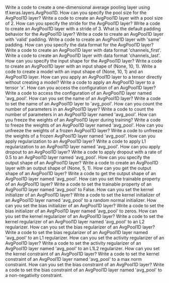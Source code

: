 Write a code to create a one-dimensional average pooling layer using tf.keras.layers.AvgPool1D.
How can you specify the pool size for the AvgPool1D layer?
Write a code to create an AvgPool1D layer with a pool size of 2.
How can you specify the stride for the AvgPool1D layer?
Write a code to create an AvgPool1D layer with a stride of 3.
What is the default padding behavior for the AvgPool1D layer?
Write a code to create an AvgPool1D layer with 'valid' padding.
Write a code to create an AvgPool1D layer with 'same' padding.
How can you specify the data format for the AvgPool1D layer?
Write a code to create an AvgPool1D layer with data format 'channels_first'.
Write a code to create an AvgPool1D layer with data format 'channels_last'.
How can you specify the input shape for the AvgPool1D layer?
Write a code to create an AvgPool1D layer with an input shape of (None, 10, 1).
Write a code to create a model with an input shape of (None, 10, 1) and an AvgPool1D layer.
How can you apply an AvgPool1D layer to a tensor directly without creating a model?
Write a code to apply an AvgPool1D layer to a tensor 'x'.
How can you access the configuration of an AvgPool1D layer?
Write a code to access the configuration of an AvgPool1D layer named 'avg_pool'.
How can you set the name of an AvgPool1D layer?
Write a code to set the name of an AvgPool1D layer to 'avg_pool'.
How can you count the number of parameters in an AvgPool1D layer?
Write a code to count the number of parameters in an AvgPool1D layer named 'avg_pool'.
How can you freeze the weights of an AvgPool1D layer during training?
Write a code to freeze the weights of an AvgPool1D layer named 'avg_pool'.
How can you unfreeze the weights of a frozen AvgPool1D layer?
Write a code to unfreeze the weights of a frozen AvgPool1D layer named 'avg_pool'.
How can you apply regularization to an AvgPool1D layer?
Write a code to apply L1 regularization to an AvgPool1D layer named 'avg_pool'.
How can you apply dropout to an AvgPool1D layer?
Write a code to apply dropout with a rate of 0.5 to an AvgPool1D layer named 'avg_pool'.
How can you specify the output shape of an AvgPool1D layer?
Write a code to create an AvgPool1D layer with an output shape of (None, 5, 1).
How can you get the output shape of an AvgPool1D layer?
Write a code to get the output shape of an AvgPool1D layer named 'avg_pool'.
How can you set the trainable property of an AvgPool1D layer?
Write a code to set the trainable property of an AvgPool1D layer named 'avg_pool' to False.
How can you set the kernel initializer of an AvgPool1D layer?
Write a code to set the kernel initializer of an AvgPool1D layer named 'avg_pool' to a random normal initializer.
How can you set the bias initializer of an AvgPool1D layer?
Write a code to set the bias initializer of an AvgPool1D layer named 'avg_pool' to zeros.
How can you set the kernel regularizer of an AvgPool1D layer?
Write a code to set the kernel regularizer of an AvgPool1D layer named 'avg_pool' to an L2 regularizer.
How can you set the bias regularizer of an AvgPool1D layer?
Write a code to set the bias regularizer of an AvgPool1D layer named 'avg_pool' to an L1 regularizer.
How can you set the activity regularizer of an AvgPool1D layer?
Write a code to set the activity regularizer of an AvgPool1D layer named 'avg_pool' to an L1L2 regularizer.
How can you set the kernel constraint of an AvgPool1D layer?
Write a code to set the kernel constraint of an AvgPool1D layer named 'avg_pool' to a max norm constraint.
How can you set the bias constraint of an AvgPool1D layer?
Write a code to set the bias constraint of an AvgPool1D layer named 'avg_pool' to a non-negativity constraint.